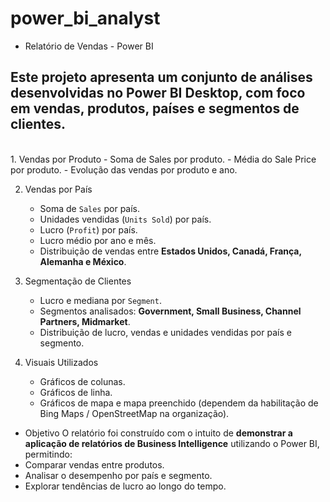 # power_bi_analyst


- Relatório de Vendas - Power BI

Este projeto apresenta um conjunto de análises desenvolvidas no Power BI Desktop, com foco em **vendas, produtos, países e segmentos de clientes**.
<br>
---------------------------------------------------------------------------------------------------------------------------------------
<br>
1. Vendas por Produto
   - Soma de Sales por produto.
   - Média do Sale Price por produto.
   - Evolução das vendas por produto e ano.

2. Vendas por País
   - Soma de `Sales` por país.
   - Unidades vendidas (`Units Sold`) por país.
   - Lucro (`Profit`) por país.
   - Lucro médio por ano e mês.
   - Distribuição de vendas entre **Estados Unidos, Canadá, França, Alemanha e México**.

3. Segmentação de Clientes
   - Lucro e mediana por `Segment`.
   - Segmentos analisados: **Government, Small Business, Channel Partners, Midmarket**.
   - Distribuição de lucro, vendas e unidades vendidas por país e segmento.

4. Visuais Utilizados
   - Gráficos de colunas.
   - Gráficos de linha.
   - Gráficos de mapa e mapa preenchido (dependem da habilitação de Bing Maps / OpenStreetMap na organização).

- Objetivo
O relatório foi construído com o intuito de **demonstrar a aplicação de relatórios de Business Intelligence** utilizando o Power BI, permitindo:
- Comparar vendas entre produtos.
- Analisar o desempenho por país e segmento.
- Explorar tendências de lucro ao longo do tempo.
